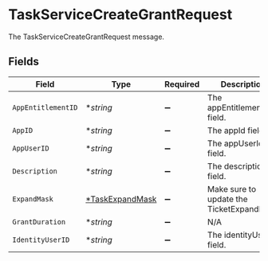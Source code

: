 # TaskServiceCreateGrantRequest

The TaskServiceCreateGrantRequest message.


## Fields

| Field                                                    | Type                                                     | Required                                                 | Description                                              |
| -------------------------------------------------------- | -------------------------------------------------------- | -------------------------------------------------------- | -------------------------------------------------------- |
| `AppEntitlementID`                                       | **string*                                                | :heavy_minus_sign:                                       | The appEntitlementId field.                              |
| `AppID`                                                  | **string*                                                | :heavy_minus_sign:                                       | The appId field.                                         |
| `AppUserID`                                              | **string*                                                | :heavy_minus_sign:                                       | The appUserId field.                                     |
| `Description`                                            | **string*                                                | :heavy_minus_sign:                                       | The description field.                                   |
| `ExpandMask`                                             | [*TaskExpandMask](../../models/shared/taskexpandmask.md) | :heavy_minus_sign:                                       |  Make sure to update the TicketExpandMask<br/>           |
| `GrantDuration`                                          | **string*                                                | :heavy_minus_sign:                                       | N/A                                                      |
| `IdentityUserID`                                         | **string*                                                | :heavy_minus_sign:                                       | The identityUserId field.                                |